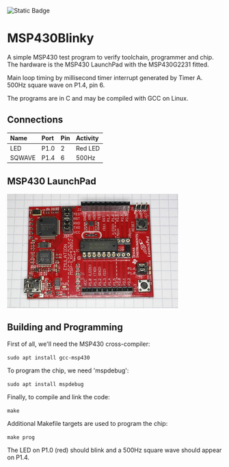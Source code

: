 ![Static Badge](https://img.shields.io/badge/MCU-MSP430-green "MCU:MSP430")

# MSP430Blinky #

A simple MSP430 test program to verify toolchain, programmer and chip.
The hardware is the MSP430 LaunchPad with the MSP430G2231 fitted.

Main loop timing by millisecond timer interrupt generated by Timer A.
500Hz square wave on P1.4, pin 6.

The programs are in C and may be compiled with GCC on Linux.

## Connections ##

| Name   | Port | Pin | Activity |
|:-------|:-----|:----|:---------|
| LED    | P1.0 |  2  | Red LED  |
| SQWAVE | P1.4 |  6  | 500Hz    |

## MSP430 LaunchPad ##

![MSP430 LaunchPad](MSP430LaunchPad.jpg "MSP430 LaunchPad")

## Building and Programming ##

First of all, we'll need the MSP430 cross-compiler:

`sudo apt install gcc-msp430`

To program the chip, we need 'mspdebug':

`sudo apt install mspdebug`

Finally, to compile and link the code:

`make`

Additional Makefile targets are used to program the chip:

`make prog`

The LED on P1.0 (red) should blink and a 500Hz square wave should appear on P1.4.

